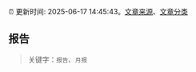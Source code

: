 :alarm_clock: 更新时间: 2025-06-17 14:45:43。[文章来源](/README.md)、[文章分类](/TAGS.md)

## 报告


> 关键字：`报告`、`月报`



